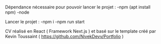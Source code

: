 Dépendance nécessaire pour pouvoir lancer le projet :
    -npm (apt install npm)
    -node

Lancer le projet : 
    -npm i
    -npm run start

CV réalisé en React ( Framework Next.js ) et basé sur le template créé par Kevin Toussaint ( https://github.com/NivekDevv/Portfolio )
